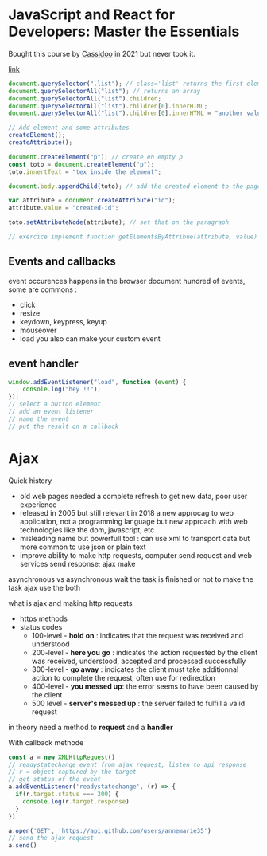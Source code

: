 # JavaScript and React for Developers: Master the Essentials

Bought this course by [Cassidoo](https://cassidoo.co/) in 2021 but never took it.

[link](https://www.udemy.com/course/js-and-react-for-devs/?couponCode=NEWYEARCAREERFT)

```js
document.querySelector(".list"); // class='list' returns the first element matching the query
document.querySelectorAll("list"); // returns an array
document.querySelectorAll("list").children;
document.querySelectorAll("list").children[0].innerHTML;
document.querySelectorAll("list").children[0].innerHTML = "another value "; // manipulate the DOM

// Add element and some attributes
createElement();
createAttribute();

document.createElement("p"); // create en empty p
const toto = document.createElement("p");
toto.innertText = "tex inside the element";

document.body.appendChild(toto); // add the created element to the page

var attribute = document.createAttribute("id");
attribute.value = "created-id";

toto.setAttributeNode(attribute); // set that on the paragraph

// exercice implement function getElementsByAttribue(attribute, value)
```

## Events and callbacks

event occurences happens in the browser
document
hundred of events, some are commons :

- click
- resize
- keydown, keypress, keyup
- mouseover
- load
  you also can make your custom event

## event handler

```js
window.addEventListener("load", function (event) {
    console.log("hey !!");
});
// select a button element
// add an event listener
// name the event
// put the result on a callback
```

# Ajax

Quick history

- old web pages needed a complete refresh to get new data, poor user experience
- released in 2005 but still relevant in 2018 a new approcag to web application, not a programming language but new approach with web technologies like the dom, javascript, etc
- misleading name but powerfull tool : can use xml to transport data but more common to use json or plain text
- improve ability to make http requests, computer send request and web services send response; ajax make

asynchronous vs asynchronous
wait the task is finished or not to make the task
ajax use the both

what is ajax
and making http requests

- https methods
- status codes
    - 100-level - **hold on** : indicates that the request was received and understood
    - 200-level - **here you go** : indicates the action requested by the client was received, understood, accepted and processed successfully
    - 300-level - **go away** : indicates the client must take additionnal action to complete the request, often use for redirection
    - 400-level - **you messed up**: the error seems to have been caused by the client
    - 500 level - **server's messed up** : the server failed to fulfill a valid request

in theory need a method to **request** and a **handler**

With callback methode
```js
const a = new XMLHttpRequest()
// readystatechange event from ajax request, listen to api response
// r = object captured by the target
// get status of the event
a.addEventListener('readystatechange', (r) => {
  if(r.target.status === 200) {
    console.log(r.target.response)
  }
})

a.open('GET', 'https://api.github.com/users/annemarie35')
// send the ajax request
a.send()
```